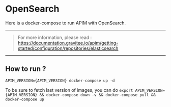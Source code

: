 # OpenSearch

Here is a docker-compose to run APIM with OpenSearch.

---
> For more information, please read :
> https://documentation.gravitee.io/apim/getting-started/configuration/repositories/elasticsearch
---

## How to run ?

`APIM_VERSION={APIM_VERSION} docker-compose up -d ` 

To be sure to fetch last version of images, you can do
`export APIM_VERSION={APIM_VERSION} && docker-compose down -v && docker-compose pull && docker-compose up`

